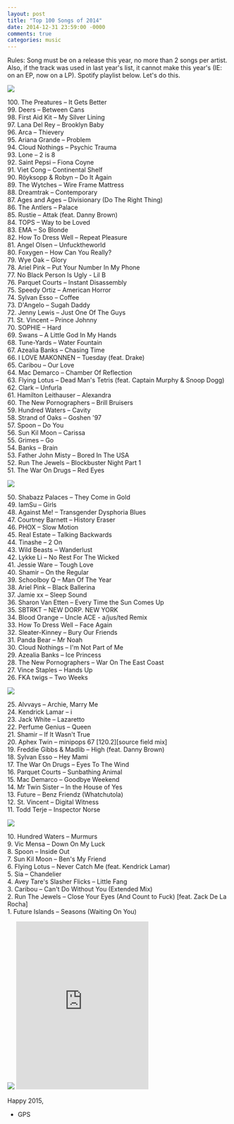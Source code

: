```yaml
---
layout: post
title: "Top 100 Songs of 2014"
date: 2014-12-31 23:59:00 -0000
comments: true
categories: music
---
```


Rules: Song must be on a release this year, no more than 2 songs per artist. Also, if the track was used in last year's list, it cannot make this year's (IE: on an EP, now on a LP). Spotify playlist below. Let's do this.

<img src="http://www.weallwantsomeone.org/wp-content/uploads/2013/01/Foxygen-San-Francisco.png" />

<!--more-->

<p>
100. The Preatures – It Gets Better<br>
99. Deers – Between Cans<br>
98. First Aid Kit – My Silver Lining<br>
97. Lana Del Rey – Brooklyn Baby<br>
96. Arca – Thievery<br>
95. Ariana Grande – Problem<br>
94. Cloud Nothings – Psychic Trauma<br>
93. Lone – 2 is 8<br>
92. Saint Pepsi – Fiona Coyne<br>
91. Viet Cong – Continental Shelf<br>
90. Röyksopp & Robyn – Do It Again<br>
89. The Wytches – Wire Frame Mattress<br>
88. Dreamtrak – Contemporary<br>
87. Ages and Ages – Divisionary (Do The Right Thing)<br>
86. The Antlers – Palace<br>
85. Rustie – Attak (feat. Danny Brown)<br>
84. TOPS – Way to be Loved<br>
83. EMA – So Blonde<br>
82. How To Dress Well – Repeat Pleasure<br>
81. Angel Olsen – Unfucktheworld<br>
80. Foxygen – How Can You Really?<br>
79. Wye Oak – Glory<br>
78. Ariel Pink – Put Your Number In My Phone<br>
77. No Black Person Is Ugly - Lil B<br>
76. Parquet Courts – Instant Disassembly<br>
75. Speedy Ortiz – American Horror<br>
74. Sylvan Esso – Coffee<br>
73. D'Angelo – Sugah Daddy<br>
72. Jenny Lewis – Just One Of The Guys<br>
71. St. Vincent – Prince Johnny<br>
70. SOPHIE – Hard<br>
69. Swans – A Little God In My Hands<br>
68. Tune-Yards – Water Fountain<br>
67. Azealia Banks – Chasing Time<br>
66. I LOVE MAKONNEN – Tuesday (feat. Drake)<br>
65. Caribou – Our Love<br>
64. Mac Demarco – Chamber Of Reflection<br>
63. Flying Lotus – Dead Man's Tetris (feat. Captain Murphy & Snoop Dogg)<br>
62. Clark – Unfurla<br>
61. Hamilton Leithauser – Alexandra<br>
60. The New Pornographers – Brill Bruisers<br>
59. Hundred Waters – Cavity<br>
58. Strand of Oaks – Goshen '97<br>
57. Spoon – Do You<br>
56. Sun Kil Moon – Carissa<br>
55. Grimes – Go<br>
54. Banks – Brain<br>
53. Father John Misty – Bored In The USA<br>
52. Run The Jewels – Blockbuster Night Part 1<br>
51. The War On Drugs – Red Eyes<br>
</p>

<img src="http://cdn.stereogum.com/files/2014/10/shamir-ontheregular-video.png" />

<p>
50. Shabazz Palaces – They Come in Gold<br>
49. IamSu – Girls<br>
48. Against Me! – Transgender Dysphoria Blues<br>
47. Courtney Barnett – History Eraser<br>
46. PHOX – Slow Motion<br>
45. Real Estate – Talking Backwards<br>
44. Tinashe – 2 On<br>
43. Wild Beasts – Wanderlust<br>
42. Lykke Li – No Rest For The Wicked<br>
41. Jessie Ware – Tough Love<br>
40. Shamir – On the Regular<br>
39. Schoolboy Q – Man Of The Year<br>
38. Ariel Pink – Black Ballerina<br>
37. Jamie xx – Sleep Sound<br>
36. Sharon Van Etten – Every Time the Sun Comes Up<br>
35. SBTRKT – NEW DORP. NEW YORK <br>
34. Blood Orange – Uncle ACE - a/jus/ted Remix<br>
33. How To Dress Well – Face Again<br>
32. Sleater-Kinney – Bury Our Friends<br>
31. Panda Bear – Mr Noah<br>
30. Cloud Nothings – I'm Not Part of Me<br>
29. Azealia Banks – Ice Princess<br>
28. The New Pornographers – War On The East Coast<br>
27. Vince Staples – Hands Up<br>
26. FKA twigs – Two Weeks<br>
</p>

<img src="http://cdn3.pitchfork.com/news/56756/c739ed95.jpg" />

<p>
25. Alvvays – Archie, Marry Me<br>
24. Kendrick Lamar – i<br>
23. Jack White – Lazaretto<br>
22. Perfume Genius – Queen<br>
21. Shamir – If It Wasn't True<br>
20. Aphex Twin – minipops 67 [120.2][source field mix]<br>
19. Freddie Gibbs & Madlib – High (feat. Danny Brown)<br>
18. Sylvan Esso – Hey Mami<br>
17. The War On Drugs – Eyes To The Wind<br>
16. Parquet Courts – Sunbathing Animal<br>
15. Mac Demarco – Goodbye Weekend<br>
14. Mr Twin Sister – In the House of Yes<br>
13. Future – Benz Friendz (Whatchutola)<br>
12. St. Vincent – Digital Witness<br>
11. Todd Terje – Inspector Norse<br>
</p>

<img src="http://diymag.com/media/img/Artists/C/Caribou/_1500x1000_crop_center-center_75/caribou_20130202_3_2_01.jpg" />

<p>
10. Hundred Waters – Murmurs<br>
9. Vic Mensa – Down On My Luck<br>
8. Spoon – Inside Out<br>
7. Sun Kil Moon – Ben's My Friend<br>
6. Flying Lotus – Never Catch Me (feat. Kendrick Lamar)<br>
5. Sia – Chandelier<br>
4. Avey Tare's Slasher Flicks – Little Fang<br>
3. Caribou – Can't Do Without You (Extended Mix)<br>
2. Run The Jewels – Close Your Eyes (And Count to Fuck) [feat. Zack De La Rocha]<br>
1. Future Islands – Seasons (Waiting On You)<br>
</p>

<img src="http://www.chartattack.com/wp-content/uploads/2014/01/futureislands.png" />

<iframe src="https://embed.spotify.com/?uri=spotify:user:gschorkopf:playlist:6BTw9aKFjJXz2k34htqGz7" width="300" height="380" frameborder="0" allowtransparency="true"></iframe>

Happy 2015,

- GPS
